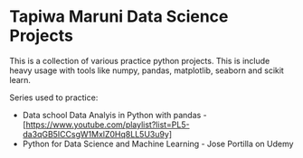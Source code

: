 # Tapiwa Maruni Data Science Projects

This is a collection of various practice python projects. This is include heavy usage with tools like numpy, pandas, matplotlib, seaborn and scikit learn.

Series used to practice:
- Data school Data Analyis in Python with pandas - [https://www.youtube.com/playlist?list=PL5-da3qGB5ICCsgW1MxlZ0Hq8LL5U3u9y]
- Python for Data Science and Machine Learning - Jose Portilla on Udemy


